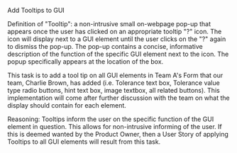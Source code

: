 Add Tooltips to GUI

Definition of "Tooltip": a non-intrusive small on-webpage pop-up that appears once the user has clicked on an appropriate tooltip "?" icon. The icon will display next to a GUI element until the user clicks on the "?" again to dismiss the pop-up. The pop-up contains a concise, informative description of the function of the specific GUI element next to the icon. The popup specifically appears at the location of the box.

This task is to add a tool tip on all GUI elements in Team A's Form that our team, Charlie Brown, has added (i.e. Tolerance text box, Tolerance value type radio buttons, hint text box, image textbox, all related buttons).
This implementation will come after further discussion with the team on what the display should contain for each element.

Reasoning:
Tooltips inform the user on the specific function of the GUI element in question. This allows for non-intrusive informing of the user. If this is deemed wanted by the Product Owner, then a User Story of applying Tooltips to all GUI elements will result from this task.
